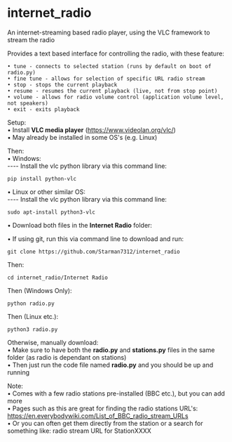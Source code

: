 # internet_radio
An internet-streaming based radio player, using the VLC framework to stream the radio  

Provides a text based interface for controlling the radio, with these feature:  

    • tune - connects to selected station (runs by default on boot of radio.py)
    • fine tune - allows for selection of specific URL radio stream
    • stop - stops the current playback
    • resume - resumes the current playback (live, not from stop point)
    • volume - allows for radio volume control (application volume level, not speakers)
    • exit - exits playback


Setup:  
• Install **VLC media player** (https://www.videolan.org/vlc/)  
• May already be installed in some OS's (e.g. Linux)  

Then:  
• Windows:  
    ---- Install the vlc python library via this command line:
    
    pip install python-vlc
    
• Linux or other similar OS:  
    ---- Install the vlc python library via this command line:

    sudo apt-install python3-vlc
        
• Download both files in the **Internet Radio** folder:  


• If using git, run this via command line to download and run:

    git clone https://github.com/Starman7312/internet_radio

Then:

    cd internet_radio/Internet Radio

Then (Windows Only):

    python radio.py

Then (Linux etc.):

    python3 radio.py
   
Otherwise, manually download:  
    • Make sure to have both the **radio.py** and **stations.py** files in the same folder (as radio is dependant on stations)  
    • Then just run the code file named **radio.py** and you should be up and running

Note:  
• Comes with a few radio stations pre-installed (BBC etc.), but you can add more  
• Pages such as this are great for finding the radio stations URL's: https://en.everybodywiki.com/List_of_BBC_radio_stream_URLs  
• Or you can often get them directly from the station or a search for something like: radio stream URL for StationXXXX  

